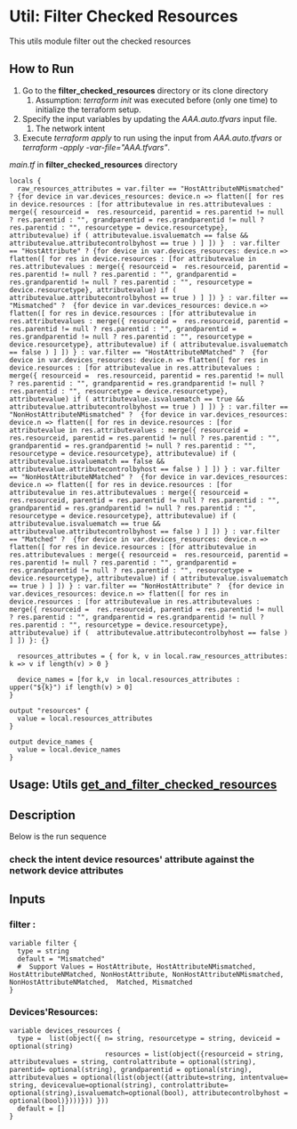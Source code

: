 # Util: Filter Checked Resources
This utils module filter out the checked resources
## How to Run 
  1. Go to the **filter_checked_resources** directory or its clone directory
     1. Assumption: *terraform init* was executed before (only one time) to initialize the terraform setup.
  2. Specify the input variables by updating the *AAA.auto.tfvars* input file. 
     1. The network intent
  3. Execute *terraform apply* to run using the input from *AAA.auto.tfvars* or *terraform -apply -var-file="AAA.tfvars"*. 

*main.tf* in **filter_checked_resources** directory
```
locals {
  raw_resources_attributes = var.filter == "HostAttributeNMismatched" ? {for device in var.devices_resources: device.n => flatten([ for res in device.resources : [for attributevalue in res.attributevalues : merge({ resourceid =  res.resourceid, parentid = res.parentid != null ? res.parentid : "", grandparentid = res.grandparentid != null ? res.parentid : "", resourcetype = device.resourcetype}, attributevalue) if ( attributevalue.isvaluematch == false && attributevalue.attributecontrolbyhost == true ) ] ]) }  : var.filter == "HostAttribute" ? {for device in var.devices_resources: device.n => flatten([ for res in device.resources : [for attributevalue in res.attributevalues : merge({ resourceid =  res.resourceid, parentid = res.parentid != null ? res.parentid : "", grandparentid = res.grandparentid != null ? res.parentid : "", resourcetype = device.resourcetype}, attributevalue) if ( attributevalue.attributecontrolbyhost == true ) ] ]) } : var.filter == "Mismatched" ?  {for device in var.devices_resources: device.n => flatten([ for res in device.resources : [for attributevalue in res.attributevalues : merge({ resourceid =  res.resourceid, parentid = res.parentid != null ? res.parentid : "", grandparentid = res.grandparentid != null ? res.parentid : "", resourcetype = device.resourcetype}, attributevalue) if ( attributevalue.isvaluematch == false ) ] ]) } : var.filter == "HostAttributeNMatched" ?  {for device in var.devices_resources: device.n => flatten([ for res in device.resources : [for attributevalue in res.attributevalues : merge({ resourceid =  res.resourceid, parentid = res.parentid != null ? res.parentid : "", grandparentid = res.grandparentid != null ? res.parentid : "", resourcetype = device.resourcetype}, attributevalue) if ( attributevalue.isvaluematch == true && attributevalue.attributecontrolbyhost == true ) ] ]) } : var.filter == "NonHostAttributeNMismatched" ?  {for device in var.devices_resources: device.n => flatten([ for res in device.resources : [for attributevalue in res.attributevalues : merge({ resourceid =  res.resourceid, parentid = res.parentid != null ? res.parentid : "", grandparentid = res.grandparentid != null ? res.parentid : "", resourcetype = device.resourcetype}, attributevalue) if ( attributevalue.isvaluematch == false && attributevalue.attributecontrolbyhost == false ) ] ]) } : var.filter == "NonHostAttributeNMatched" ?  {for device in var.devices_resources: device.n => flatten([ for res in device.resources : [for attributevalue in res.attributevalues : merge({ resourceid =  res.resourceid, parentid = res.parentid != null ? res.parentid : "", grandparentid = res.grandparentid != null ? res.parentid : "", resourcetype = device.resourcetype}, attributevalue) if ( attributevalue.isvaluematch == true && attributevalue.attributecontrolbyhost == false ) ] ]) } : var.filter == "Matched" ?  {for device in var.devices_resources: device.n => flatten([ for res in device.resources : [for attributevalue in res.attributevalues : merge({ resourceid =  res.resourceid, parentid = res.parentid != null ? res.parentid : "", grandparentid = res.grandparentid != null ? res.parentid : "", resourcetype = device.resourcetype}, attributevalue) if ( attributevalue.isvaluematch == true ) ] ]) } : var.filter == "NonHostAttribute" ?  {for device in var.devices_resources: device.n => flatten([ for res in device.resources : [for attributevalue in res.attributevalues : merge({ resourceid =  res.resourceid, parentid = res.parentid != null ? res.parentid : "", grandparentid = res.grandparentid != null ? res.parentid : "", resourcetype = device.resourcetype}, attributevalue) if (  attributevalue.attributecontrolbyhost == false ) ] ]) }: {}
  
  resources_attributes = { for k, v in local.raw_resources_attributes: k => v if length(v) > 0 }
  
  device_names = [for k,v  in local.resources_attributes : upper("${k}") if length(v) > 0]
}

output "resources" {
  value = local.resources_attributes
}

output device_names {
  value = local.device_names
}
```
## Usage: Utils [get_and_filter_checked_resources](https://github.com/infinera/terraform-infinera-xr-modules/tree/main/utils/get_and_filter_checked_resources)
## Description
Below is the run sequence
### check the intent device resources' attribute against the network device attributes

## Inputs
### filter : 
```
variable filter {
  type = string
  default = "Mismatched"
  #  Support Values = HostAttribute, HostAttributeNMismatched, HostAttributeNMatched, NonHostAttribute, NonHostAttributeNMismatched, NonHostAttributeNMatched,  Matched, Mismatched
}
```
### Devices'Resources: 
```
variable devices_resources {
  type =  list(object({ n= string, resourcetype = string, deviceid = optional(string)
                        resources = list(object({resourceid = string, attributevalues = string, controlattribute = optional(string), parentid= optional(string), grandparentid = optional(string), attributevalues = optional(list(object({attribute=string, intentvalue= string, devicevalue=optional(string), controlattribute= optional(string),isvaluematch=optional(bool), attributecontrolbyhost = optional(bool)})))})) }))
  default = []
}
```